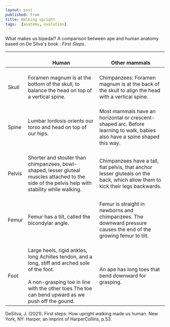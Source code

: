 ```yaml
---
layout: post
published: true
title: Walking upright
tags:  [anatomy, evolution]
---
```


What makes us bipedal? A comparison between ape and human anatomy based on De Silva's book : <i>First Steps</i>.

<table class="table-latitude">
<thead>
  <tr>
    <th></th>
    <th>   <br>Human   </th>
    <th>   <br>Other   mammals  </th>
  </tr>
</thead>
<tbody>
  <tr>
    <td>   <br>Skull   </td>
    <td>   <br>Foramen   magnum is at the bottom of the skull, to balance the head on top of a   vertical spine.   </td>
    <td>   <br>Chimpanzees:   Foramen magnum is at the back of the skull to align the head with a vertical   spine.   </td>
  </tr>
  <tr>
    <td class="tg-0pky">   <br>Spine   </td>
    <td class="tg-0pky">   <br>Lumbar   lordosis orients our torso and head on top of our hips.   </td>
    <td class="tg-0pky">   <br>Most   mammals have an horizontal or crescent-shaped arc. Before learning to walk,   babies also have a spine shaped this way.   </td>
  </tr>
  <tr>
    <td>   <br>Pelvis   </td>
    <td>   <br>Shorter   and stouter than chimpanzees, bowl-shaped, lesser gluteal muscles attached to   the side of the pelvis help with stability while walking.   </td>
    <td>   <br>Chimpanzees   have a tall, flat pelvis, that anchor lesser gluteals on the back, which   allow them to kick their legs backwards.   </td>
  </tr>
  <tr>
    <td>   <br>Femur   </td>
    <td>   <br>Femur has   a tilt, called the bicondylar angle.   </td>
    <td>   <br>Femur is   straight in newborns and chimpanzees. The downward pressure causes the end of   the growing femur to tilt.   </td>
  </tr>
  <tr>
    <td>   <br>Foot   </td>
    <td>   <br>Large   heels, rigid ankles, long Achilles tendon, and a long, stiff and arched sole   of the foot.<br>   <br>A non-grasping   toe in line with the other toes.The toe can bend upward as we push off the gound.   </td>
    <td>   <br>An ape has   long toes that bend downward for grasping.   </td>
  </tr>
</tbody>
</table>


DeSilva, J. (2021). First steps: How upright walking made us human. New York, NY: Harper, an imprint of HarperCollins, p.53.

